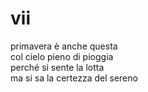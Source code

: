# vii

primavera è anche questa  
col cielo pieno di pioggia  
perché si sente la lotta  
ma si sa la certezza del sereno
